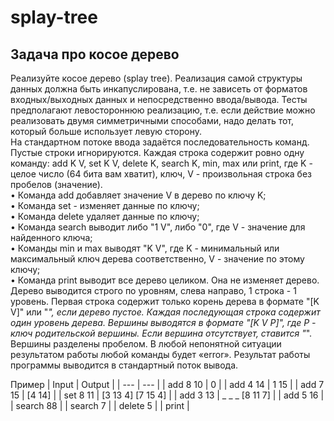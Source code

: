 # splay-tree

## Задача про косое дерево
Реализуйте косое дерево (splay tree). Реализация самой структуры данных должна быть
инкапуслирована, т.е. не зависеть от форматов входных/выходных данных и
непосредственно ввода/вывода. Тесты предполагают левостороннюю реализацию, т.е. если
действие можно реализовать двумя симметричными способами, надо делать тот, который
больше использует левую сторону.  
На стандартном потоке ввода задаётся последовательность команд. Пустые строки
игнорируются. Каждая строка содержит ровно одну команду: add K V, set K V, delete K, search
K, min, max или print, где K - целое число (64 бита вам хватит), ключ, V - произвольная
строка без пробелов (значение).  
• Команда add добавляет значение V в дерево по ключу K;  
• Команда set - изменяет данные по ключу;  
• Команда delete удаляет данные по ключу;  
• Команда search выводит либо "1 V", либо "0", где V - значение для найденного ключа;  
• Команды min и max выводят "K V", где K - минимальный или максимальный ключ дерева
соответственно, V - значение по этому ключу;  
• Команда print выводит все дерево целиком. Она не изменяет дерево.  
Дерево выводится строго по уровням, слева направо, 1 строка - 1 уровень. Первая строка
содержит только корень дерева в формате "[K V]" или "_", если дерево пустое. Каждая
последующая строка содержит один уровень дерева. Вершины выводятся в формате "[K V
P]", где P - ключ родительской вершины. Если вершина отсутствует, ставится "_". Вершины
разделены пробелом. В любой непонятной ситуации результатом работы любой команды
будет «error». Результат работы программы выводится в стандартный поток вывода.

Пример
| Input | Output |
| --- | --- |
| add 8 10 | 0 |
| add 4 14 | 1 15 |
| add 7 15 | [4 14] |
| set 8 11 | [3 13 4] [7 15 4] |
| add 3 13 | _ _ _ [8 11 7] |
| add 5 16 |
| search 88 |
| search 7 |
| delete 5 |
| print |

